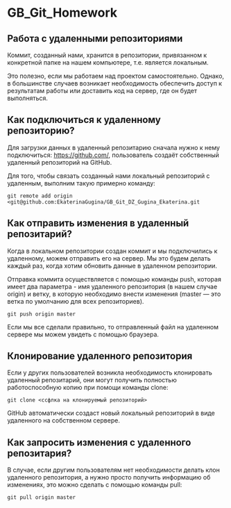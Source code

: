 # GB_Git_Homework
## Работа с удаленными репозиториями
Коммит, созданный нами, хранится в репозитории, привязанном к конкретной папке на нашем компьютере, т.е. является локальным. 

Это полезно, если мы работаем над проектом самостоятельно. Однако, в большинстве случаев возникает необходимость обеспечить доступ к результатам работы или доставить код на сервер, где он будет выполняться.

##  Как подключиться к удаленному репозитoрию?

Для загрузки данных в удаленный репозитарию сначала нужно к нему подключиться:   https://github.com/, пользователь создаёт собственный удаленный репозиторий на GitHub.

Для того, чтобы связать созданный нами локальный репозиторий с удаленным, выполним такую примерно команду:

`git remote add origin <git@github.com:EkaterinaGugina/GB_Git_DZ_Gugina_Ekaterina.git`

## Как отправить изменения в удаленный репозитарий?

Когда в локальном репозитории создан коммит и мы подключились к удаленному, можем отправить его на сервер. Мы это будем делать каждый раз, когда хотим обновить данные в удаленном репозитории.

Отправка коммита осуществляется с помощью команды push, которая имеет два параметра - имя удаленного репозитория (в нашем случае origin) и ветку, в которую необходимо внести изменения (master — это ветка по умолчанию для всех репозиториев).

`git push origin master`

Если мы все сделали правильно, то отправленный файл на удаленном сервере мы можем увидеть с помощью браузера. 

## Клонирование удаленного репозитория

Если у других пользователей возникла необходимость клонировать удаленный репозитарий, они могут получить полностью работоспособную копию при помощи команды clone:

`git clone <ссфлка на клонируемый репозиторий>`

GitHub автоматически создаст новый локальный репозитoрий в виде удаленного на собственном сервере.

## Как запросить изменения с удаленного репозитария?

В случае, если другим пользователям нет необходимости делать клон удаленного репозитoрия, а нужно просто получить информацию об изменениях, это можно сделать с помощью команды pull:

`git pull origin master`



